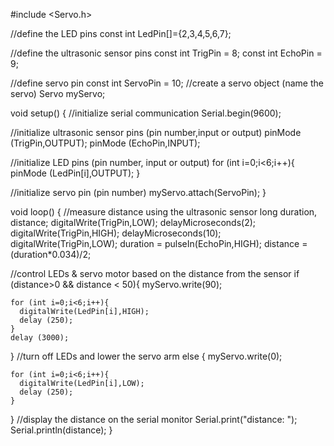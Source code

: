 #include <Servo.h>

//define the LED pins
const int LedPin[]={2,3,4,5,6,7};

//define the ultrasonic sensor pins
const int TrigPin = 8;
const int EchoPin = 9;

//define servo pin
const int ServoPin = 10;
//create a servo object (name the servo)
Servo myServo;

void setup() {
  //initialize serial communication
  Serial.begin(9600);

  //initialize ultrasonic sensor pins (pin number,input or output)
  pinMode (TrigPin,OUTPUT);
  pinMode (EchoPin,INPUT);

  //initialize LED pins (pin number, input or output)
  for (int i=0;i<6;i++){
    pinMode (LedPin[i],OUTPUT);
  }
  
  //initialize servo pin (pin number)
  myServo.attach(ServoPin);
}

void loop() {
  //measure distance using the ultrasonic sensor
  long duration, distance;
  digitalWrite(TrigPin,LOW);
  delayMicroseconds(2);
  digitalWrite(TrigPin,HIGH);
  delayMicroseconds(10);
  digitalWrite(TrigPin,LOW);
  duration = pulseIn(EchoPin,HIGH);
  distance = (duration*0.034)/2;

  //control LEDs & servo motor based on the distance from the sensor
  if (distance>0 && distance < 50){
    myServo.write(90);

    for (int i=0;i<6;i++){
      digitalWrite(LedPin[i],HIGH);
      delay (250);
    }
    delay (3000);
  }
  //turn off LEDs and lower the servo arm
  else {
    myServo.write(0);

    for (int i=0;i<6;i++){
      digitalWrite(LedPin[i],LOW);
      delay (250);
    }
  }
  //display the distance on the serial monitor 
  Serial.print("distance: ");
  Serial.println(distance);
}
